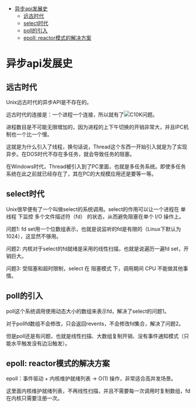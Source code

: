<!--toc:start-->
- [异步api发展史](#异步api发展史)
  - [远古时代](#远古时代)
  - [select时代](#select时代)
  - [poll的引入](#poll的引入)
  - [epoll: reactor模式的解决方案](#epoll-reactor模式的解决方案)
<!--toc:end-->

# 异步api发展史

## 远古时代

Unix远古时代的异步API是不存在的。

远古时代的连接是：一个进程一个连接，所以就有了![C10K问题](https://en.wikipedia.org/wiki/C10k_problem)。


进程数目是不可能无限增加的，因为进程的上下午切换的开销非常大，并且IPC机制也一个比一个慢。

这就是为什么引入了线程，换句话说，Thread这个东西一开始引入就是为了实现异步。在DOS时代不存在多任务，就会导致任务的阻塞。

在Windows时代，Thread被引入到了PC里面，也就是多任务系统。即使多任务系统在此之前就已经存在了，其在PC的大规模应用还是要等一等。

## select时代

Unix很早便有了一个叫做select的系统调用。select的作用可以让一个进程在 单线程 下监控 多个文件描述符（fd） 的状态，从而避免阻塞在单个 I/O 操作上。

问题1: fd set用一个位数组表示，也就是说监听的fd是有限的（Linux下默认为1024），这显然不够用。

问题2: 内核对于select的fd就绪是采用的线性扫描，也就是说遍历一遍fd set，开销巨大。

问题3: 受阻塞和超时限制，select 在 阻塞模式 下，调用期间 CPU 不能做其他事情。

## poll的引入

poll这个系统调用使用动态大小的数组来表示fd，解决了select的问题1。

对于pollfd数组不会修改，只会返回revents，不会修改fd集合，解决了问题2。

但是poll还是有问题，也就是线性扫描、大数组复制开销、没有事件通知模式（只能水平触发没有边沿触发）。

## epoll: reactor模式的解决方案

epoll：事件驱动 + 内核维护就绪列表 → O(1) 操作，非常适合高并发场景。

这里面内核维护就绪列表，不再线性扫描，并且不需要每一次调用时复制数组，fd在内核只需要注册一次。
